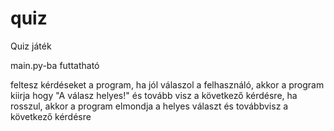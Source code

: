 # quiz
Quiz játék

main.py-ba futtatható

feltesz kérdéseket a program, ha jól válaszol a felhasználó, akkor a program kiirja hogy "A válasz helyes!" és tovább visz a következő kérdésre, ha rosszul, akkor a program elmondja a helyes választ és továbbvisz a következő kérdésre
